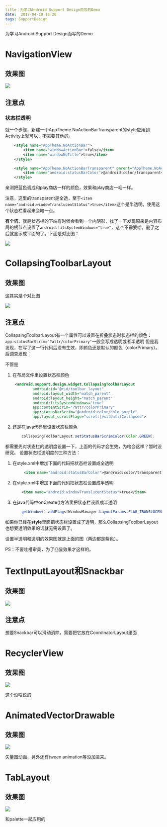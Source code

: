 ```yaml
---
title：为学习Android Support Design而写的Demo
date:  2017-04-10 15:20
tags: SupportDesign
---
```


为学习Android Support Design而写的Demo

# NavigationView

## 效果图

![](./_image/asd/NavigationView.png)

## 注意点

### 状态栏透明
就一个步骤，新建一个AppTheme.NoActionBarTransparent的style应用到Activity上就可以，不需要其他的。
```xml
    <style name="AppTheme.NoActionBar">
        <item name="windowActionBar">false</item>
        <item name="windowNoTitle">true</item>
    </style>

    <style name="AppTheme.NoActionBarTransparent" parent="AppTheme.NoActionBar">
        <item name="android:statusBarColor">@android:color/transparent</item>
    </style>
```
亲测把蓝色调成和play商店一样的颜色，效果和play商店一毛一样。

注意，这里的transparent是全透，至于`<item name="android:windowTranslucentStatus">true</item>`这个是半透明，使用这个状态栏看起来会暗一点。

**有个坑**，就是状态栏的下端有时候会看到一个内阴影，找了一下发现原来是内容布局的根节点设置了`android:fitsSystemWindows="true"`，这个不需要哈，删了之后就显示成平面的了。下面是对比图：

![](./_image/asd/status_diff.png)

# CollapsingToolbarLayout

## 效果图

这其实是个对比图

![](./_image/asd/ADW_collapsingToolbarLayout.gif)

## 注意点

CollapsingToolbarLayout有一个属性可以设置在折叠状态时状态栏的颜色：
`app:statusBarScrim="?attr/colorPrimary"`一般会写成透明或者半透明
但是我发现，在写了这一行代码后没有生效，即颜色还是默认的颜色（colorPrimary）。
后调查发现：

不管是
1. 在布局文件里设置状态栏颜色
   ```xml
    <android.support.design.widget.CollapsingToolbarLayout
            android:id="@+id/toolbar_layout"
            android:layout_width="match_parent"
            android:layout_height="match_parent"
            android:fitsSystemWindows="true"
            app:contentScrim="?attr/colorPrimary"
            app:statusBarScrim="@android:color/holo_purple"
            app:layout_scrollFlags="scroll|exitUntilCollapsed">
   ```
2. 还是在java代码里设置状态栏颜色
   ```java
       collapsingToolbarLayout.setStatusBarScrimColor(Color.GREEN);
   ```

都需要先对状态栏的透明度设置一下，上面的代码才会生效，为啥会这样？暂时没研究。
设置状态栏透明度的三种方法：
1. 在style.xml中增加下面的代码把状态栏设置成全透明
   ```xml
        <item name="android:statusBarColor">@android:color/transparent</item>
   ```

2. 在style.xml中增加下面的代码把状态栏设置成半透明
   ```xml
       <item name="android:windowTranslucentStatus">true</item>
   ```

3. 在java代码中onCreate()方法里把状态栏设置成半透明
   ```java
       getWindow().addFlags(WindowManager.LayoutParams.FLAG_TRANSLUCENT_STATUS);
   ```

如果你已经在**style**里面把状态栏设置成了透明，那么CollapsingToolbarLayout也想要透明效果的话就无需设置了。

设置半透明和透明的效果图就是上面的图（两边都是紫色）。

PS：不要吐槽审美，为了凸显效果才这样的。

# TextInputLayout和Snackbar
## 效果图

![](./_image/asd/inputlayout&snkb.gif)

## 注意点
想要Snackbar可以滑动消除，需要把它放在CoordinatorLayout里面
# RecyclerView
## 效果图

![](./_image/asd/recyvlerview.gif)

这个没啥说的
# AnimatedVectorDrawable
## 效果图

![](./_image/asd/animatedVectorDrawable.gif)

矢量图动画，另外还有tween animation等没加进来。
# TabLayout
## 效果图

![](./_image/asd/tablayout.gif)

和palette一起应用的